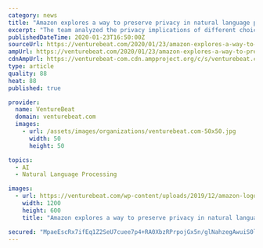 ```yaml
---
category: news
title: "Amazon explores a way to preserve privacy in natural language processing"
excerpt: "The team analyzed the privacy implications of different choices of epsilon value in the context of natural language processing, where word embeddings — mappings from the space of words into a vector (i.e., the space of real numbers) — often depend on the frequency with which words co-occur with each other. This presents a challenge where ..."
publishedDateTime: 2020-01-23T16:50:00Z
sourceUrl: https://venturebeat.com/2020/01/23/amazon-explores-a-way-to-preserve-privacy-in-natural-language-processing/
ampUrl: https://venturebeat.com/2020/01/23/amazon-explores-a-way-to-preserve-privacy-in-natural-language-processing/amp/
cdnAmpUrl: https://venturebeat-com.cdn.ampproject.org/c/s/venturebeat.com/2020/01/23/amazon-explores-a-way-to-preserve-privacy-in-natural-language-processing/amp/
type: article
quality: 88
heat: 88
published: true

provider:
  name: VentureBeat
  domain: venturebeat.com
  images:
    - url: /assets/images/organizations/venturebeat.com-50x50.jpg
      width: 50
      height: 50

topics:
  - AI
  - Natural Language Processing

images:
  - url: https://venturebeat.com/wp-content/uploads/2019/12/amazon-logo-reuters.jpg?fit=1200%2C600&strip=all
    width: 1200
    height: 600
    title: "Amazon explores a way to preserve privacy in natural language processing"

secured: "MpaeEscRx7ifEq1Z2SeU7cuee7p4+RA0XbzRPrpojGx5n/glNahzegAwuiS0lrAHNwbBwilDTGAoNXzDUvThVsekepUOtDUTT5aVOHlv5vk70wGn6nLOtMnp1CBoG9C4N/3W41J9uh2s8t1dVAFNzaTr66wUzUbRHMfWVXg/PZsW/urHdens8axu07byuab+isYyZJOPqOb3/zeStNLcU5YlMUWy7bOhuuOBzBMD7IQiFs95emEXnvigxqlmMvTG5Bh7/VxwOK0QIrFt7v+zmC2n2t5wrWprn5/uVG3GRAWOK4scGx9m2OXleLyN3wiVovwEDJpk/2r6VTsTICQt2TlwsnMreHHZ8kAmCEpFzxK5158f9skWWMqvjJtmBMaFLvybLSXMqTXNUGy5n8+YftVV3nkelN6SCX3PS/3a99COrPl+VeVaHE+qHdPC3BigFcb4G+rbhltGgxiGc06DPQ724GZsbVz4qeqwMj5iyL8=;5KIKsN9BslNDfuVq8kF26g=="
---
```


